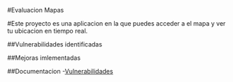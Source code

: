 #Evaluacion Mapas

#Este proyecto es una aplicacion en la que puedes acceder a el mapa y ver tu ubicacion en tiempo real.

##Vulnerabilidades identificadas

##Mejoras imlementadas

##Documentacion
-[Vulnerabilidades](vulnerabilities.md)
